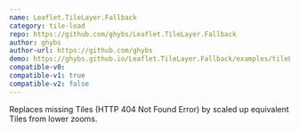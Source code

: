 ```yaml
---
name: Leaflet.TileLayer.Fallback
category: tile-load
repo: https://github.com/ghybs/Leaflet.TileLayer.Fallback
author: ghybs
author-url: https://github.com/ghybs
demo: https://ghybs.github.io/Leaflet.TileLayer.Fallback/examples/tileLayerFallback-demo.html
compatible-v0:
compatible-v1: true
compatible-v2: false
---
```


Replaces missing Tiles (HTTP 404 Not Found Error) by scaled up equivalent Tiles from lower zooms.
